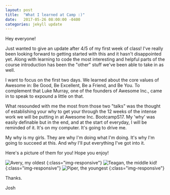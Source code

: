 ```yaml
---
layout: post
title:  "What I learned at Camp :)"
date:   2017-05-26 08:00:00 -0400
categories: jekyll update
---
```


Hey everyone!

Just wanted to give an update after 4/5 of my first week of class! I've really been looking forward to getting started with this and it hasn't disappointed yet. Along with learning to code the most interesting and helpful parts of the course introduction has been the "other" stuff we've been able to take in as well.

I want to focus on the first two days. We learned about the core values of Awesome in: Be Good, Be Excellent, Be a Friend, and Be You. To complement that Luke Murray, one of the founders of Awesome Inc., came in to speak to expound a little on that. 

What resounded with me the most from those two "talks" was the thought of establishing your why to get your through the 12 weeks of the intense work we will be putting in at Awesome Inc. BootcampS17. My 'why' was easily definable but in the end, and at the start of everyday, I will be reminded of it. It's on my computer. It's going to drive me. 

My why is my girls. They are why I'm doing what I'm doing. It's why I'm going to succeed at this. And why I'll put everything I've got into it. 

Here's a picture of them for you! Hope you enjoy!

![Avery, my oldest](/stewartblog/images/Daughter1.jpg) {:class="img-responsive"}
![Teagan, the middle kid!](/stewartblog/images/Daughter2.jpg) {:class="img-responsive"}
![Piper, the youngest](/stewartblog/images/Daughter3.jpg) {:class="img-responsive"}


Thanks.

Josh

